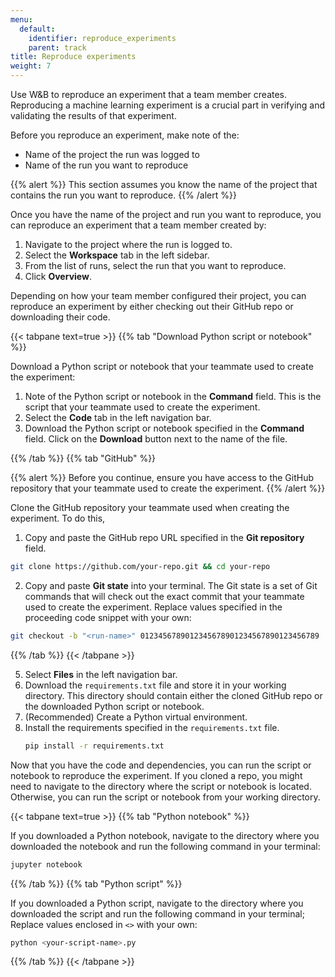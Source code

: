 ```yaml
---
menu:
  default:
    identifier: reproduce_experiments
    parent: track
title: Reproduce experiments
weight: 7
---
```


Use W&B to reproduce an experiment that a team member creates. Reproducing a machine learning experiment is a crucial part in verifying and validating the results of that experiment. 

Before you reproduce an experiment, make note of the:

* Name of the project the run was logged to
* Name of the run you want to reproduce

{{% alert %}}
This section assumes you know the name of the project that contains the run you want to reproduce.
{{% /alert %}}

Once you have the name of the project and run you want to reproduce, you can reproduce an experiment that a team member created by:

1. Navigate to the project where the run is logged to.
2. Select the **Workspace** tab in the left sidebar.
3. From the list of runs, select the run that you want to reproduce.
4. Click **Overview**.

Depending on how your team member configured their project, you can reproduce an experiment by either checking out their GitHub repo or downloading their code.

{{< tabpane text=true >}}
{{% tab "Download Python script or notebook" %}}

Download a Python script or notebook that your teammate used to create the experiment:

1. Note of the Python script or notebook in the **Command** field. This is the script that your teammate used to create the experiment.
2. Select the **Code** tab in the left navigation bar.
3. Download the Python script or notebook specified in the **Command** field. Click on the **Download** button next to the name of the file.


{{% /tab %}}
{{% tab "GitHub" %}}

{{% alert %}}
Before you continue, ensure you have access to the GitHub repository that your teammate used to create the experiment.
{{% /alert %}}

Clone the GitHub repository your teammate used when creating the experiment. To do this, 

1. Copy and paste the GitHub repo URL specified in the **Git repository** field.
```bash
git clone https://github.com/your-repo.git && cd your-repo
```
2. Copy and paste **Git state** into your terminal. The Git state is a set of Git commands that will check out the exact commit that your teammate used to create the experiment. Replace values specified in the proceeding code snippet with your own:
```bash
git checkout -b "<run-name>" 0123456789012345678901234567890123456789
```



{{% /tab %}}
{{< /tabpane >}}

5. Select **Files** in the left navigation bar.
6. Download the `requirements.txt` file and store it in your working directory. This directory should contain either the cloned GitHub repo or the downloaded Python script or notebook.
7. (Recommended) Create a Python virtual environment.
8. Install the requirements specified in the `requirements.txt` file.
    ```bash
    pip install -r requirements.txt
    ```

Now that you have the code and dependencies, you can run the script or notebook to reproduce the experiment. If you cloned a repo, you might need to navigate to the directory where the script or notebook is located. Otherwise, you can run the script or notebook from your working directory.

{{< tabpane text=true >}}
{{% tab "Python notebook" %}}

If you downloaded a Python notebook, navigate to the directory where you downloaded the notebook and run the following command in your terminal:
```bash
jupyter notebook
```

{{% /tab %}}
{{% tab "Python script" %}}

If you downloaded a Python script, navigate to the directory where you downloaded the script and run the following command in your terminal; Replace values enclosed in `<>` with your own:

```bash
python <your-script-name>.py
```


{{% /tab %}}
{{< /tabpane >}}